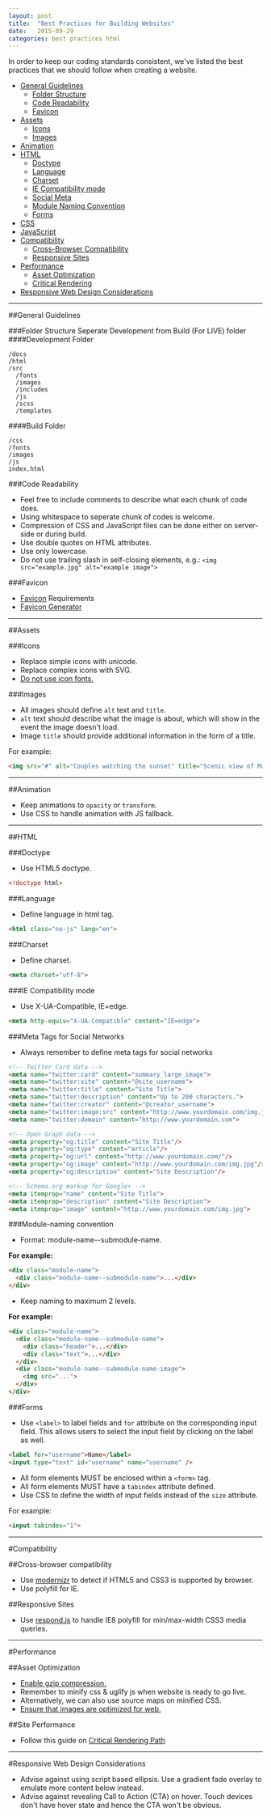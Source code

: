 ```yaml
---
layout: post
title:  "Best Practices for Building Websites"
date:   2015-09-29
categories: best practices html
---
```


In order to keep our coding standards consistent, we've listed the best practices that we should follow when creating a website.

* [General Guidelines](#general-guidelines)
  * [Folder Structure](#general-folder-structure)
  * [Code Readability](#general-code-redability)
  * [Favicon](#general-favicon)
* [Assets](#assets)
  * [Icons](#assets-icons)
  * [Images](#assets-images)
* [Animation](#animation)
* [HTML](#html)
  * [Doctype](#html-doctype)
  * [Language](#html-language)
  * [Charset](#html-charset)
  * [IE Compatibility mode](#html-iecompatibility)
  * [Social Meta](#html-social-meta)
  * [Module Naming Convention](#html-modulenamingconvention)
  * [Forms](#html-forms)
* [CSS](../css-scss-styleguide/)
* [JavaScript](../javascript-styleguide/)
* [Compatibility](#compatibility)
  * [Cross-Browser Compatibility](#compatibility-cross-browser)
  * [Responsive Sites](#compatibility-responsive-sites)
* [Performance](#performance)
  * [Asset Optimization](#performance-asset-optimization)
  * [Critical Rendering](#performance-critical-rendering)
* [Responsive Web Design Considerations](#responsive-web-design-considerations)

---

<a name="general-guidelines" class="anchor" aria-hidden="true"></a>
##General Guidelines

<a name="general-folder-structure" class="anchor" aria-hidden="true"></a>
###Folder Structure
Seperate Development from Build (For LIVE) folder
####Development Folder
```
/docs
/html
/src
  /fonts
  /images
  /includes
  /js
  /scss
  /templates
```
####Build Folder
```
/css
/fonts
/images
/js
index.html
```
<a name="general-code-redability" class="anchor" aria-hidden="true"></a>
###Code Readability
* Feel free to include comments to describe what each chunk of code does.
* Using whitespace to seperate chunk of codes is welcome.
* Compression of CSS and JavaScript files can be done either on server-side or during build.
* Use double quotes on HTML attributes.
* Use only lowercase.
* Do not use trailing slash in self-closing elements, e.g.: ```<img src="example.jpg" alt="example image">```

<a name="general-favicon" class="anchor" aria-hidden="true"></a>
###Favicon
* [Favicon](http://css-tricks.com/favicon-quiz/) Requirements
* [Favicon Generator](http://realfavicongenerator.net/)

---

<a name="assets" class="anchor" aria-hidden="true"></a>
##Assets

<a name="assets-icons" class="anchor" aria-hidden="true"></a>
###Icons
* Replace simple icons with unicode.
* Replace complex icons with SVG.
* [Do not use icon fonts.](https://developers.google.com/web/fundamentals/media/images/use-icons?hl=en#use-icon-fonts-with-caution)

<a name="assets-images" class="anchor" aria-hidden="true"></a>
###Images
* All images should define ```alt``` text and ```title```.
* ```alt``` text should describe what the image is about, which will show in the event the image doesn't load.
* Image ```title``` should provide additional information in the form of a title.

For example:

```html
<img src="#" alt="Couples watching the sunset" title="Scenic view of Maya Bay">
```

---

<a name="animation" class="anchor" aria-hidden="true"></a>
##Animation
* Keep animations to `opacity` or `transform`.
* Use CSS to handle animation with JS fallback.

---

<a name="html" class="anchor" aria-hidden="true"></a>
##HTML

<a name="html-doctype" class="anchor" aria-hidden="true"></a>
###Doctype
* Use HTML5 doctype.

```html
<!doctype html>
```

<a name="html-language" class="anchor" aria-hidden="true"></a>
###Language
* Define language in html tag.

```html
<html class="no-js" lang="en">
```

<a name="html-charset" class="anchor" aria-hidden="true"></a>
###Charset
* Define charset.

```html
<meta charset="utf-8">
```

<a name="html-iecompatibility" class="anchor" aria-hidden="true"></a>
###IE Compatibility mode
* Use X-UA-Compatible, IE=edge.


```html
<meta http-equiv="X-UA-Compatible" content="IE=edge">
```

<a name="html-social-meta" class="anchor" aria-hidden="true"></a>
###Meta Tags for Social Networks

* Always remember to define meta tags for social networks

```html
<!-- Twitter Card data -->
<meta name="twitter:card" content="summary_large_image">
<meta name="twitter:site" content="@site_username">
<meta name="twitter:title" content="Site Title">
<meta name="twitter:description" content="Up to 200 characters.">
<meta name="twitter:creator" content="@creator_username">
<meta name="twitter:image:src" content="http://www.yourdomain.com/img.jpg">
<meta name="twitter:domain" content="http://www.yourdomain.com">

<!-- Open Graph data -->
<meta property="og:title" content="Site Title"/>
<meta property="og:type" content="article"/>
<meta property="og:url" content="http://www.yourdomain.com/"/>
<meta property="og:image" content="http://www.yourdomain.com/img.jpg"/>
<meta property="og:description" content="Site Description"/>

<!-- Schema.org markup for Google+ -->
<meta itemprop="name" content="Site Title">
<meta itemprop="description" content="Site Description">
<meta itemprop="image" content="http://www.yourdomain.com/img.jpg">
```

<a name="html-modulenamingconvention" class="anchor" aria-hidden="true"></a>
###Module-naming convention
* Format: module-name--submodule-name.

**For example:**

```html
<div class="module-name">
  <div class="module-name--submodule-name">...</div>
</div>
```
* Keep naming to maximum 2 levels.

**For example:**

```html
<div class="module-name">
  <div class="module-name--submodule-name">
    <div class="header">...</div>
    <div class="text">...</div>
  </div>
  <div class="module-name--submodule-name-image">
    <img src="...">
  </div>
</div>
```

<a name="html-forms" class="anchor" aria-hidden="true"></a>
###Forms
* Use ```<label>``` to label fields and ```for``` attribute on the corresponding input field. This allows users to select the input field by clicking on the label as well.

```html
<label for="username">Name</label>
<input type="text" id="username" name="username" />
```

* All form elements MUST be enclosed within a ```<form>``` tag.
* All form elements MUST have a ```tabindex``` attribute defined.
* Use CSS to define the width of input fields instead of the ```size``` attribute.

For example:

```html
<input tabindex="1">
```

---

<a name="compatibility" class="anchor" aria-hidden="true"></a>
#Compatibility

<a name="compatibility-cross-browser" class="anchor" aria-hidden="true"></a>
##Cross-browser compatibility
* Use [modernizr](http://modernizr.com/docs/#load) to detect if HTML5 and CSS3 is supported by browser.
* Use polyfill for IE.

<a name="compatibility-responsive-sites" class="anchor" aria-hidden="true"></a>
##Responsive Sites
* Use [respond.js](https://github.com/scottjehl/Respond) to handle IE8 polyfill for min/max-width CSS3 media queries.

---

<a name="performance" class="anchor" aria-hidden="true"></a>
#Performance

<a name="performance-asset-optimization" class="anchor" aria-hidden="true"></a>
##Asset Optimization
* [Enable gzip compression.](https://developers.google.com/web/fundamentals/performance/optimizing-content-efficiency/optimize-encoding-and-transfer#text-compression-with-gzip)
* Remember to minify css & uglify js when website is ready to go live.
* Alternatively, we can also use source maps on minified CSS.
* [Ensure that images are optimized for web.](https://developers.google.com/web/fundamentals/performance/optimizing-content-efficiency/image-optimization)

<a name="performance-critical-rendering" class="anchor" aria-hidden="true"></a>
##Site Performance
* Follow this guide on [Critical Rendering Path](https://developers.google.com/web/fundamentals/performance/critical-rendering-path/)

---

<a name="responsive-web-design-considerations" class="anchor" aria-hidden="true"></a>
#Responsive Web Design Considerations

* Advise against using script based ellipsis. Use a gradient fade overlay to emulate more content below instead.
* Advise against revealing Call to Action (CTA) on hover. Touch devices don't have hover state and hence the CTA won't be obvious.
